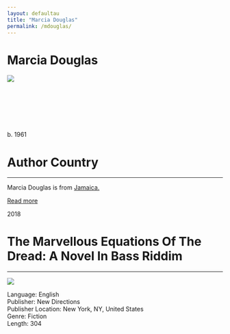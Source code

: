 ```yaml
---
layout: defaultau
title: "Marcia Douglas"
permalink: /mdouglas/
---
```

<!-- partial:index.partial.html -->
<div class="content">
    <h1>Marcia Douglas</h1>
    <div class="quote">
        <div><img src="https://www.colorado.edu/bfa/sites/default/files/styles/medium/public/people/marcia_douglas_097pc-1.jpg?itok=iUFgYmQV" class="logo"></div>
    </div>
    <div class="timeline">
        <div style="padding-bottom:100px;"></div>
        <div class="block">
            <div class="date right"><p class="right">b. 1961</p></div>
            <div class="dot"></div>
            <div class="left first">
            <div class="author_country">
                <h1>Author Country</h1><hr>
            <div class="aclocation"><p>Marcia Douglas is from <a href="{{ site.baseurl }}/4">Jamaica.</a></p></div>
              <div class="acreadmore">   <a href="https://en.wikipedia.org/wiki/Marcia_Douglas" target="_blank">Read more</a></div>
            </div>
            </div>
        </div>
        <div class="block">
            <div class="date left"><p class="left">2018</p></div>
            <div class="dot"></div>
            <div class="right hide">
                <h1>The Marvellous Equations Of The Dread: A Novel In Bass Riddim</h1><hr>
                <p><img src="https://m.media-amazon.com/images/W/WEBP_402378-T2/images/I/51WWwJuA-dL._SY291_BO1,204,203,200_QL40_FMwebp_.jpg"></p>
                <p>
                Language: English<br>
                Publisher: New Directions<br>
                Publisher Location: New York, NY, United States<br>
                Genre: Fiction<br>
                Length: 304<br>
                </p>
            </div>
        </div>
</div>
  <!-- partial -->
<script src='https://cdnjs.cloudflare.com/ajax/libs/jquery/3.1.1/jquery.min.js'></script><script  src="{{ site.baseurl }}/assets/js/authorscript.js"></script>